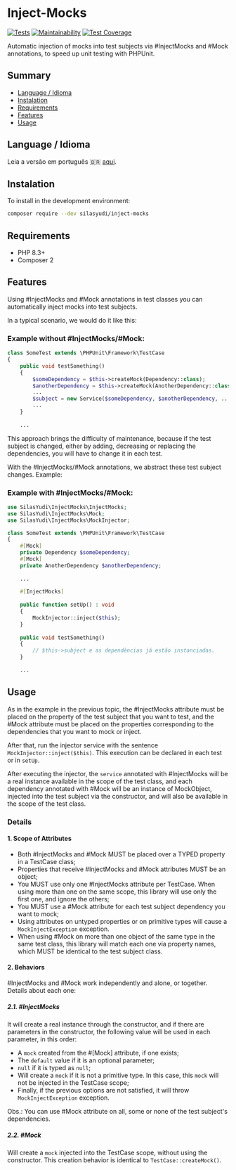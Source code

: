# Inject-Mocks

[![Tests](https://github.com/silasyudi/inject-mocks/actions/workflows/tests.yml/badge.svg)](https://github.com/silasyudi/inject-mocks/actions/workflows/tests.yml)
[![Maintainability](https://api.codeclimate.com/v1/badges/b89bc606334c7edec92e/maintainability)](https://codeclimate.com/github/silasyudi/inject-mocks/maintainability)
[![Test Coverage](https://api.codeclimate.com/v1/badges/b89bc606334c7edec92e/test_coverage)](https://codeclimate.com/github/silasyudi/inject-mocks/test_coverage)

Automatic injection of mocks into test subjects via #InjectMocks and #Mock annotations, to speed up unit testing with
PHPUnit.

## Summary

- [Language / Idioma](#language--idioma)
- [Instalation](#instalation)
- [Requirements](#requirements)
- [Features](#features)
- [Usage](#usage)

## Language / Idioma

Leia a versão em português :brazil: [aqui](README_PT_BR.md).

## Instalation

To install in the development environment:

```sh
composer require --dev silasyudi/inject-mocks
```

## Requirements

- PHP 8.3+
- Composer 2

## Features

Using #InjectMocks and #Mock annotations in test classes you can automatically inject mocks into test subjects.

In a typical scenario, we would do it like this:

### Example without #InjectMocks/#Mock:

```php
class SomeTest extends \PHPUnit\Framework\TestCase
{
    public void testSomething() 
    {
        $someDependency = $this->createMock(Dependency::class);    
        $anotherDependency = $this->createMock(AnotherDependency::class);
        ...
        $subject = new Service($someDependency, $anotherDependency, ...);
        ...    
    }
    
    ...
```

This approach brings the difficulty of maintenance, because if the test subject is changed, either by adding, decreasing
or replacing the dependencies, you will have to change it in each test.

With the #InjectMocks/#Mock annotations, we abstract these test subject changes. Example:

### Example with #InjectMocks/#Mock:

```php
use SilasYudi\InjectMocks\InjectMocks;
use SilasYudi\InjectMocks\Mock;
use SilasYudi\InjectMocks\MockInjector;

class SomeTest extends \PHPUnit\Framework\TestCase
{
    #[Mock]
    private Dependency $someDependency;
    #[Mock]
    private AnotherDependency $anotherDependency;
    
    ...
    
    #[InjectMocks]
    
    public function setUp() : void 
    {
        MockInjector::inject($this);
    }
    
    public void testSomething()
    {
        // $this->subject e as dependências já estão instanciadas.
    }
    
    ...
```

## Usage

As in the example in the previous topic, the #InjectMocks attribute must be placed on the property of the test subject
that you want to test, and the #Mock attribute must be placed on the properties corresponding to the dependencies that
you want to mock or inject.

After that, run the injector service with the sentence `MockInjector::inject($this)`. This execution can be declared in
each test or in `setUp`.

After executing the injector, the `service` annotated with #InjectMocks will be a real instance available in the scope
of the test class, and each dependency annotated with #Mock will be an instance of MockObject, injected into the test
subject via the constructor, and will also be available in the scope of the test class.

### Details

#### 1. Scope of Attributes

- Both #InjectMocks and #Mock MUST be placed over a TYPED property in a TestCase class;
- Properties that receive #InjectMocks and #Mock attributes MUST be an object;
- You MUST use only one #InjectMocks attribute per TestCase. When using more than one on the same scope, this library
  will use only the first one, and ignore the others;
- You MUST use a #Mock attribute for each test subject dependency you want to mock;
- Using attributes on untyped properties or on primitive types will cause a `MockInjectException` exception.
- When using #Mock on more than one object of the same type in the same test class, this library will match each one
  via property names, which MUST be identical to the test subject class.

#### 2. Behaviors

#InjectMocks and #Mock work independently and alone, or together. Details about each one:

##### 2.1. #InjectMocks

It will create a real instance through the constructor, and if there are parameters in the constructor, the following
value will be used in each parameter, in this order:

- A `mock` created from the #[Mock] attribute, if one exists;
- The `default` value if it is an optional parameter;
- `null` if it is typed as `null`;
- Will create a `mock` if it is not a primitive type. In this case, this `mock` will not be injected in the TestCase
  scope;
- Finally, if the previous options are not satisfied, it will throw `MockInjectException` exception.

Obs.: You can use #Mock attribute on all, some or none of the test subject's dependencies.

##### 2.2. #Mock

Will create a `mock` injected into the TestCase scope, without using the constructor. This creation behavior is
identical to `TestCase::createMock()`.

